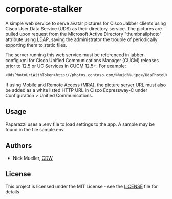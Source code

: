# corporate-stalker

A simple web service to serve avatar pictures for Cisco Jabber clients using Cisco User Data Service (UDS) as their directory service.  The pictures are pulled upon request from the Microsoft Active Directory "thumbnailphoto" attribute using LDAP, saving the administrator the trouble of periodically exporting them to static files.

The server running this web service must be referenced in jabber-config.xml for Cisco Unified Communications Manager (CUCM) releases prior to 12.5 or UC Services in CUCM 12.5+.  For example:

    <UdsPhotoUriWithToken>http://photos.contoso.com/%%uid%%.jpg</UdsPhotoUriWithToken>

If using Mobile and Remote Access (MRA), the picture server URL must also be added as a white listed HTTP URL in Cisco Expressway-C under Configuration > Unified Communications.

## Usage

Paparazzi uses a .env file to load settings to the app. A sample may be found in the file sample.env.

## Authors

* Nick Mueller, [CDW](http://www.cdw.com)

## License

This project is licensed under the MIT License - see the [LICENSE](LICENSE) file for details
